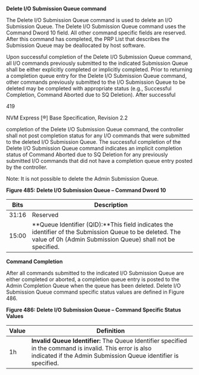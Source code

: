 ﻿**Delete I/O Submission Queue command**



The Delete I/O Submission Queue command is used to delete an I/O Submission Queue. The Delete I/O
Submission Queue command uses the Command Dword 10 field. All other command specific fields are
reserved. After this command has completed, the PRP List that describes the Submission Queue may be
deallocated by host software.


Upon successful completion of the Delete I/O Submission Queue command, all I/O commands previously
submitted to the indicated Submission Queue shall be either explicitly completed or implicitly completed.
Prior to returning a completion queue entry for the Delete I/O Submission Queue command, other
commands previously submitted to the I/O Submission Queue to be deleted may be completed with
appropriate status (e.g., Successful Completion, Command Aborted due to SQ Deletion). After successful


419


NVM Express [®] Base Specification, Revision 2.2


completion of the Delete I/O Submission Queue command, the controller shall not post completion status
for any I/O commands that were submitted to the deleted I/O Submission Queue. The successful
completion of the Delete I/O Submission Queue command indicates an implicit completion status of
Command Aborted due to SQ Deletion for any previously submitted I/O commands that did not have a
completion queue entry posted by the controller.


Note: It is not possible to delete the Admin Submission Queue.


**Figure 485: Delete I/O Submission Queue – Command Dword 10**

|Bits|Description|
|---|---|
|31:16|Reserved|
|15:00|**Queue Identifier (QID):**This field indicates the identifier of the Submission Queue to be deleted. The<br>value of 0h (Admin Submission Queue) shall not be specified.|



**Command Completion**


After all commands submitted to the indicated I/O Submission Queue are either completed or aborted, a
completion queue entry is posted to the Admin Completion Queue when the queue has been deleted.
Delete I/O Submission Queue command specific status values are defined in Figure 486.


**Figure 486: Delete I/O Submission Queue – Command Specific Status Values**

|Value|Definition|
|---|---|
|1h|**Invalid Queue Identifier:** The Queue Identifier specified in the command is invalid. This error is also<br>indicated if the Admin Submission Queue identifier is specified.|
